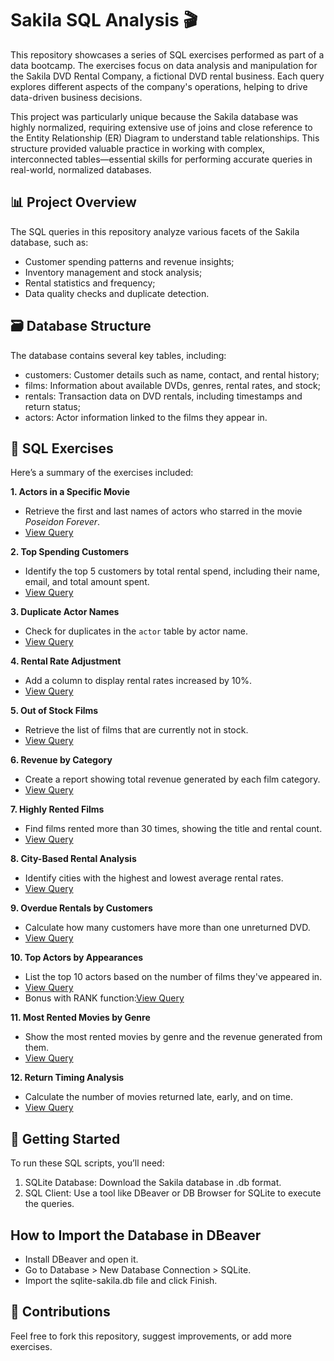 # Sakila SQL Analysis 🎬
This repository showcases a series of SQL exercises performed as part of a data bootcamp. The exercises focus on data analysis and manipulation for the Sakila DVD Rental Company, a fictional DVD rental business. Each query explores different aspects of the company's operations, helping to drive data-driven business decisions.

This project was particularly unique because the Sakila database was highly normalized, requiring extensive use of joins and close reference to the Entity Relationship (ER) Diagram to understand table relationships. This structure provided valuable practice in working with complex, interconnected tables—essential skills for performing accurate queries in real-world, normalized databases.

## 📊 Project Overview
The SQL queries in this repository analyze various facets of the Sakila database, such as:
* Customer spending patterns and revenue insights;
* Inventory management and stock analysis;
* Rental statistics and frequency;
* Data quality checks and duplicate detection.

## 🗃️ Database Structure
The database contains several key tables, including:
* customers: Customer details such as name, contact, and rental history;
* films: Information about available DVDs, genres, rental rates, and stock;
* rentals: Transaction data on DVD rentals, including timestamps and return status;
* actors: Actor information linked to the films they appear in.

## 📝 SQL Exercises
Here’s a summary of the exercises included:

**1. Actors in a Specific Movie**  
  - Retrieve the first and last names of actors who starred in the movie *Poseidon Forever*.
  - [View Query](https://github.com/vanessacrramos/SQL-Case-Study-Sakila/blob/main/sql_scripts/exercise_1.sql)

**2. Top Spending Customers**
  - Identify the top 5 customers by total rental spend, including their name, email, and total amount spent.
  - [View Query](https://github.com/vanessacrramos/SQL-Case-Study-Sakila/blob/main/sql_scripts/exercise_2.sql)

**3. Duplicate Actor Names**
  - Check for duplicates in the `actor` table by actor name.
   - [View Query](https://github.com/vanessacrramos/SQL-Case-Study-Sakila/blob/main/sql_scripts/exercise_3.sql)

**4. Rental Rate Adjustment**
  - Add a column to display rental rates increased by 10%.
  - [View Query](https://github.com/vanessacrramos/SQL-Case-Study-Sakila/blob/main/sql_scripts/exercise_4.sql)

**5. Out of Stock Films**
  - Retrieve the list of films that are currently not in stock.
   - [View Query](https://github.com/vanessacrramos/SQL-Case-Study-Sakila/blob/main/sql_scripts/exercise_5.sql)

**6. Revenue by Category**
  - Create a report showing total revenue generated by each film category.
   - [View Query](https://github.com/vanessacrramos/SQL-Case-Study-Sakila/blob/main/sql_scripts/exercise_6.sql)

**7. Highly Rented Films**
  - Find films rented more than 30 times, showing the title and rental count.
   - [View Query](https://github.com/vanessacrramos/SQL-Case-Study-Sakila/blob/main/sql_scripts/exercise_7.sql)

**8. City-Based Rental Analysis**
  - Identify cities with the highest and lowest average rental rates.
   - [View Query](https://github.com/vanessacrramos/SQL-Case-Study-Sakila/blob/main/sql_scripts/exercise_8.sql)

**9. Overdue Rentals by Customers**
  - Calculate how many customers have more than one unreturned DVD.
   - [View Query](https://github.com/vanessacrramos/SQL-Case-Study-Sakila/blob/main/sql_scripts/exercise_9.sql)

**10. Top Actors by Appearances**
  - List the top 10 actors based on the number of films they've appeared in.
  - [View Query](https://github.com/vanessacrramos/SQL-Case-Study-Sakila/blob/main/sql_scripts/exercise_10.sql)
  - Bonus with RANK function:[View Query](https://github.com/vanessacrramos/SQL-Case-Study-Sakila/blob/main/sql_scripts/exercise_10_top_actors_with_ranking.sqlsql)

**11. Most Rented Movies by Genre**
  - Show the most rented movies by genre and the revenue generated from them.
  - [View Query](https://github.com/vanessacrramos/SQL-Case-Study-Sakila/blob/main/sql_scripts/exercise_11.sql)

**12. Return Timing Analysis**
  - Calculate the number of movies returned late, early, and on time.
  - [View Query](https://github.com/vanessacrramos/SQL-Case-Study-Sakila/blob/main/sql_scripts/exercise_12.sql)
      
## 🚀 Getting Started
To run these SQL scripts, you’ll need:
1. SQLite Database: Download the Sakila database in .db format.
2. SQL Client: Use a tool like DBeaver or DB Browser for SQLite to execute the queries.

## How to Import the Database in DBeaver
- Install DBeaver and open it.
- Go to Database > New Database Connection > SQLite.
- Import the sqlite-sakila.db file and click Finish.

## 🤝 Contributions
Feel free to fork this repository, suggest improvements, or add more exercises.
